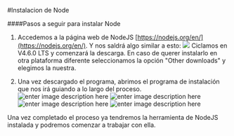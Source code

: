 #Instalacion de Node

####Pasos a seguir para instalar Node
1. Accedemos a la página web de NodeJS [https://nodejs.org/en/](https://nodejs.org/en/). Y nos saldrá algo similar a esto:
![](https://i.gyazo.com/7b37556c8a1622209b4ea13049f3e626.png)
Ciclamos en V4.6.0 LTS y comenzará la descarga. En caso de querer instalarlo en otra plataforma diferente seleccionamos la opción "Other downloads" y elegimos la nuestra.

2. Una vez descargado el programa, abrimos el programa de instalación que nos irá guiando a lo largo del proceso. ![enter image description here](http://1.bp.blogspot.com/-Twlv8HnSvSQ/Vh6WJ_FodHI/AAAAAAAAA9A/LQDfLb9TXAg/s1600/NodeJs_Instalacion_01.png)
![enter image description here](http://alu0100767421.github.io/tareas-iniciales-javi_dsi1516/TutorialesAlexander/images/node3.png)
![enter image description here](http://alu0100767421.github.io/tareas-iniciales-javi_dsi1516/TutorialesAlexander/images/node4.png)
![enter image description here](http://alu0100767421.github.io/tareas-iniciales-javi_dsi1516/TutorialesAlexander/images/node5.png)

Una vez completado el proceso ya tendremos la herramienta de NodeJS instalada y podremos comenzar a trabajar con ella.